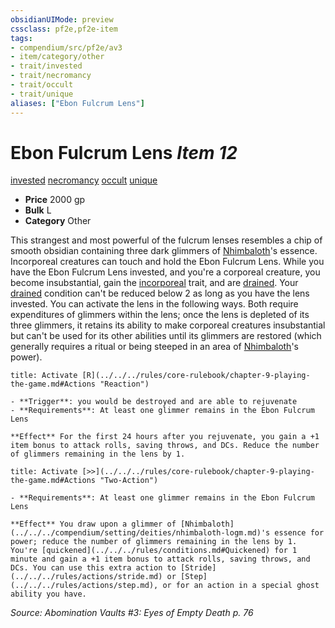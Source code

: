 ```yaml
---
obsidianUIMode: preview
cssclass: pf2e,pf2e-item
tags:
- compendium/src/pf2e/av3
- item/category/other
- trait/invested
- trait/necromancy
- trait/occult
- trait/unique
aliases: ["Ebon Fulcrum Lens"]
---
```

# Ebon Fulcrum Lens *Item 12*  
[invested](../../../Rules/traits/invested.md)  [necromancy](../../../Rules/traits/necromancy.md)  [occult](../../../Rules/traits/occult.md)  [unique](../../../Rules/traits/unique.md)  

- **Price** 2000 gp
- **Bulk** L
- **Category** Other

This strangest and most powerful of the fulcrum lenses resembles a chip of smooth obsidian containing three dark glimmers of [Nhimbaloth](../../setting/deities/nhimbaloth-logm.md)'s essence. Incorporeal creatures can touch and hold the Ebon Fulcrum Lens. While you have the Ebon Fulcrum Lens invested, and you're a corporeal creature, you become insubstantial, gain the [incorporeal](../../../Rules/traits/incorporeal-b1.md) trait, and are [drained](../../../Rules/conditions.md#Drained). Your [drained](../../../Rules/conditions.md#Drained) condition can't be reduced below 2 as long as you have the lens invested. You can activate the lens in the following ways. Both require expenditures of glimmers within the lens; once the lens is depleted of its three glimmers, it retains its ability to make corporeal creatures insubstantial but can't be used for its other abilities until its glimmers are restored (which generally requires a ritual or being steeped in an area of [Nhimbaloth](../../setting/deities/nhimbaloth-logm.md)'s power).

```ad-embed-ability
title: Activate [R](../../../rules/core-rulebook/chapter-9-playing-the-game.md#Actions "Reaction")

- **Trigger**: you would be destroyed and are able to rejuvenate
- **Requirements**: At least one glimmer remains in the Ebon Fulcrum Lens

**Effect** For the first 24 hours after you rejuvenate, you gain a +1 item bonus to attack rolls, saving throws, and DCs. Reduce the number of glimmers remaining in the lens by 1.
```

```ad-embed-ability
title: Activate [>>](../../../rules/core-rulebook/chapter-9-playing-the-game.md#Actions "Two-Action")

- **Requirements**: At least one glimmer remains in the Ebon Fulcrum Lens

**Effect** You draw upon a glimmer of [Nhimbaloth](../../../compendium/setting/deities/nhimbaloth-logm.md)'s essence for power; reduce the number of glimmers remaining in the lens by 1. You're [quickened](../../../rules/conditions.md#Quickened) for 1 minute and gain a +1 item bonus to attack rolls, saving throws, and DCs. You can use this extra action to [Stride](../../../rules/actions/stride.md) or [Step](../../../rules/actions/step.md), or for an action in a special ghost ability you have.
```

*Source: Abomination Vaults #3: Eyes of Empty Death p. 76*
